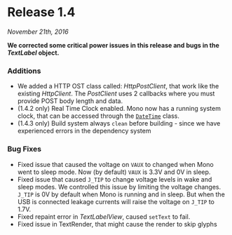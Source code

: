 # Release 1.4

*November 21th, 2016*

**We corrected some critical power issues in this release and bugs in the _TextLabel_ object.**

### Additions
- We added a HTTP OST class called: _HttpPostClient_, that work like the existing _HttpClient_. The _PostClient_ uses 2 callbacks where you must provide POST body length and data.
- (1.4.2 only) Real Time Clock enabled. Mono now has a running system clock, that can be accessed through the [`DateTime`](http://developer.openmono.com/en/latest/reference/mono_DateTime.html#_CPPv2N8DateTime3nowEv) class.
- (1.4.3 only) Build system always `clean` before building - since we have experienced errors in the dependency system

### Bug Fixes
- Fixed issue that caused the voltage on `VAUX` to changed when Mono went to sleep mode. Now (by default) `VAUX` is 3.3V and 0V in sleep.
- Fixed issue that caused `J_TIP` to change voltage levels in wake and sleep modes. We controlled this issue by limiting the voltage changes. `J_TIP` is 0V by default when Mono is running and in sleep. But when the USB is connected leakage currents will raise the voltage on `J_TIP` to 1.7V.
- Fixed repaint error in _TextLabelView_, caused `setText` to fail.
- Fixed issue in TextRender, that might cause the render to skip glyphs